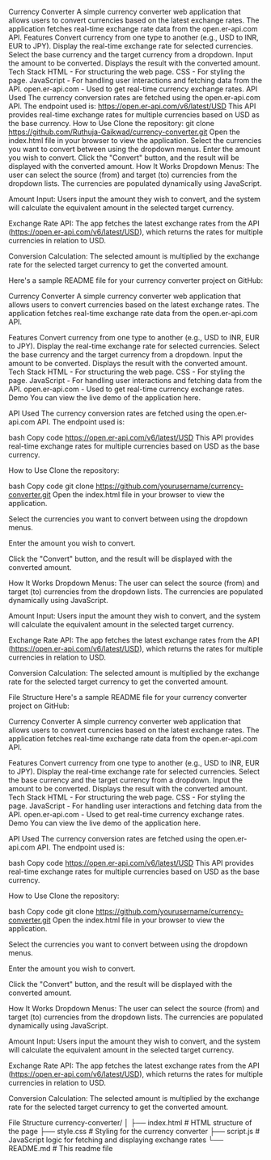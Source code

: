 Currency Converter
A simple currency converter web application that allows users to convert currencies based on the latest exchange rates. The application fetches real-time exchange rate data from the open.er-api.com API.
Features
Convert currency from one type to another (e.g., USD to INR, EUR to JPY).
Display the real-time exchange rate for selected currencies.
Select the base currency and the target currency from a dropdown.
Input the amount to be converted.
Displays the result with the converted amount.
Tech Stack
HTML - For structuring the web page.
CSS - For styling the page.
JavaScript - For handling user interactions and fetching data from the API.
open.er-api.com - Used to get real-time currency exchange rates.
API Used
The currency conversion rates are fetched using the open.er-api.com API. The endpoint used is:
https://open.er-api.com/v6/latest/USD
This API provides real-time exchange rates for multiple currencies based on USD as the base currency.
How to Use
Clone the repository:
git clone https://github.com/Ruthuja-Gaikwad/currency-converter.git
Open the index.html file in your browser to view the application.
Select the currencies you want to convert between using the dropdown menus.
Enter the amount you wish to convert.
Click the "Convert" button, and the result will be displayed with the converted amount.
How It Works
Dropdown Menus: The user can select the source (from) and target (to) currencies from the dropdown lists. The currencies are populated dynamically using JavaScript.

Amount Input: Users input the amount they wish to convert, and the system will calculate the equivalent amount in the selected target currency.

Exchange Rate API: The app fetches the latest exchange rates from the API (https://open.er-api.com/v6/latest/USD), which returns the rates for multiple currencies in relation to USD.

Conversion Calculation: The selected amount is multiplied by the exchange rate for the selected target currency to get the converted amount.

Here's a sample README file for your currency converter project on GitHub:

Currency Converter
A simple currency converter web application that allows users to convert currencies based on the latest exchange rates. The application fetches real-time exchange rate data from the open.er-api.com API.

Features
Convert currency from one type to another (e.g., USD to INR, EUR to JPY).
Display the real-time exchange rate for selected currencies.
Select the base currency and the target currency from a dropdown.
Input the amount to be converted.
Displays the result with the converted amount.
Tech Stack
HTML - For structuring the web page.
CSS - For styling the page.
JavaScript - For handling user interactions and fetching data from the API.
open.er-api.com - Used to get real-time currency exchange rates.
Demo
You can view the live demo of the application here.

API Used
The currency conversion rates are fetched using the open.er-api.com API. The endpoint used is:

bash
Copy code
https://open.er-api.com/v6/latest/USD
This API provides real-time exchange rates for multiple currencies based on USD as the base currency.

How to Use
Clone the repository:

bash
Copy code
git clone https://github.com/yourusername/currency-converter.git
Open the index.html file in your browser to view the application.

Select the currencies you want to convert between using the dropdown menus.

Enter the amount you wish to convert.

Click the "Convert" button, and the result will be displayed with the converted amount.

How It Works
Dropdown Menus: The user can select the source (from) and target (to) currencies from the dropdown lists. The currencies are populated dynamically using JavaScript.

Amount Input: Users input the amount they wish to convert, and the system will calculate the equivalent amount in the selected target currency.

Exchange Rate API: The app fetches the latest exchange rates from the API (https://open.er-api.com/v6/latest/USD), which returns the rates for multiple currencies in relation to USD.

Conversion Calculation: The selected amount is multiplied by the exchange rate for the selected target currency to get the converted amount.

File Structure
Here's a sample README file for your currency converter project on GitHub:

Currency Converter
A simple currency converter web application that allows users to convert currencies based on the latest exchange rates. The application fetches real-time exchange rate data from the open.er-api.com API.

Features
Convert currency from one type to another (e.g., USD to INR, EUR to JPY).
Display the real-time exchange rate for selected currencies.
Select the base currency and the target currency from a dropdown.
Input the amount to be converted.
Displays the result with the converted amount.
Tech Stack
HTML - For structuring the web page.
CSS - For styling the page.
JavaScript - For handling user interactions and fetching data from the API.
open.er-api.com - Used to get real-time currency exchange rates.
Demo
You can view the live demo of the application here.

API Used
The currency conversion rates are fetched using the open.er-api.com API. The endpoint used is:

bash
Copy code
https://open.er-api.com/v6/latest/USD
This API provides real-time exchange rates for multiple currencies based on USD as the base currency.

How to Use
Clone the repository:

bash
Copy code
git clone https://github.com/yourusername/currency-converter.git
Open the index.html file in your browser to view the application.

Select the currencies you want to convert between using the dropdown menus.

Enter the amount you wish to convert.

Click the "Convert" button, and the result will be displayed with the converted amount.

How It Works
Dropdown Menus: The user can select the source (from) and target (to) currencies from the dropdown lists. The currencies are populated dynamically using JavaScript.

Amount Input: Users input the amount they wish to convert, and the system will calculate the equivalent amount in the selected target currency.

Exchange Rate API: The app fetches the latest exchange rates from the API (https://open.er-api.com/v6/latest/USD), which returns the rates for multiple currencies in relation to USD.

Conversion Calculation: The selected amount is multiplied by the exchange rate for the selected target currency to get the converted amount.

File Structure
currency-converter/
│
├── index.html        # HTML structure of the page
├── style.css         # Styling for the currency converter
├── script.js         # JavaScript logic for fetching and displaying exchange rates
└── README.md         # This readme file


